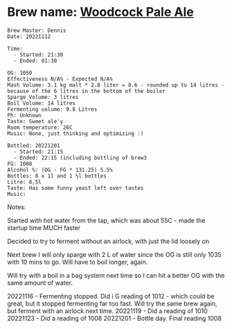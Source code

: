 # Brew name: [Woodcock Pale Ale](../brews/woodcock_pale_ale.md)
```
Brew Master: Dennis
Date: 20221112

Time:
  - Started: 21:30
  - Ended: 01:30

OG: 1050
Effectiveness N/A% - Expected N/A%
Mash Volume: 3.1 kg malt * 2.8 liter = 8.6 - rounded up to 14 litres - because of the 6 litres in the bottom of the boiler
Sparge Volume: 3 litres
Boil Volume: 14 litres
Fermenting volume: 9.8 Litres
Ph: Unknown
Taste: Sweet ale'y
Room temperature: 26C
Music: None, just thinking and optimizing :)
```

```
Bottled: 20221201
  - Started: 21:15
  - Ended: 22:15 (including bottling of brew3
FG: 1008
Alcohol %: (OG - FG * 131.25) 5.5%
Bottles: 8 x 1l and 1 ½l bottles
Litre: 8,5l
Taste: Has some funny yeast left over tastes
Music:
```

Notes:

Started with hot water from the tap, which was about 55C - made the startup time MUCH faster

Decided to try to ferment without an airlock, with just the lid loosely on

Next brew I will only sparge with 2 L of water since the OG is still only 1035 with 10 mins to go. Will have to boil longer, again.

Will try with a boil in a bag system next time so I can hit a better OG with the same amount of water.

20221116 - Fermenting stopped. Did i G reading of 1012 - which could be great, but it stopped fermenting far too fast. Will try the same brew again, but ferment with an airlock next time.
20221119 - Did a reading of 1010
20221123 - Did a reading of 1008
20221201 - Bottle day. Final reading 1008 
